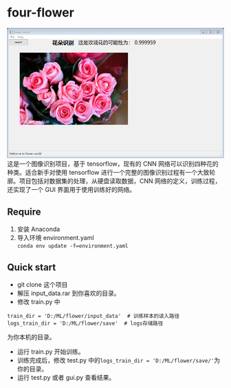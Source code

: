 # four-flower

![gui-test](./gui-test.png)
这是一个图像识别项目，基于 tensorflow，现有的 CNN 网络可以识别四种花的种类。适合新手对使用 tensorflow 进行一个完整的图像识别过程有一个大致轮廓。项目包括对数据集的处理，从硬盘读取数据，CNN 网络的定义，训练过程，还实现了一个 GUI 界面用于使用训练好的网络。

## Require

1. 安装 Anaconda
2. 导入环境 environment.yaml  
   `conda env update -f=environment.yaml`

## Quick start

- git clone 这个项目
- 解压 input_data.rar 到你喜欢的目录。
- 修改 train.py 中

```
train_dir = 'D:/ML/flower/input_data'  # 训练样本的读入路径
logs_train_dir = 'D:/ML/flower/save'  # logs存储路径
```

为你本机的目录。

- 运行 train.py 开始训练。
- 训练完成后，修改 test.py 中的`logs_train_dir = 'D:/ML/flower/save/'`为你的目录。
- 运行 test.py 或者 gui.py 查看结果。

